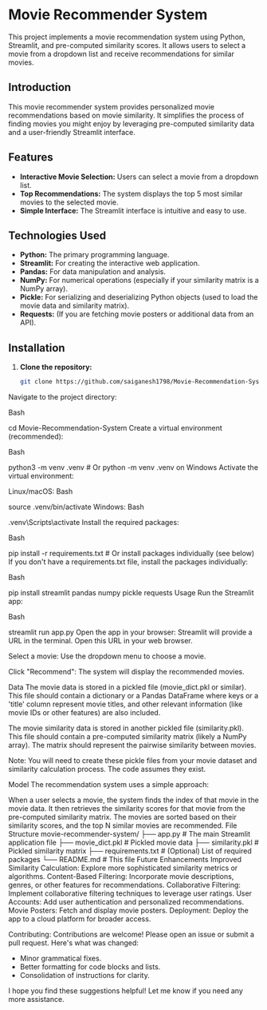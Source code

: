 # Movie Recommender System

This project implements a movie recommendation system using Python, Streamlit, and pre-computed similarity scores.  It allows users to select a movie from a dropdown list and receive recommendations for similar movies.
## Introduction

This movie recommender system provides personalized movie recommendations based on movie similarity.  It simplifies the process of finding movies you might enjoy by leveraging pre-computed similarity data and a user-friendly Streamlit interface.

## Features

* **Interactive Movie Selection:** Users can select a movie from a dropdown list.
* **Top Recommendations:** The system displays the top 5 most similar movies to the selected movie.
* **Simple Interface:**  The Streamlit interface is intuitive and easy to use.

## Technologies Used

* **Python:** The primary programming language.
* **Streamlit:** For creating the interactive web application.
* **Pandas:** For data manipulation and analysis.
* **NumPy:** For numerical operations (especially if your similarity matrix is a NumPy array).
* **Pickle:** For serializing and deserializing Python objects (used to load the movie data and similarity matrix).
* **Requests:** (If you are fetching movie posters or additional data from an API).

## Installation

1. **Clone the repository:**
   ```bash
   git clone https://github.com/saiganesh1798/Movie-Recommendation-System.git
Navigate to the project directory:

Bash

cd Movie-Recommendation-System
Create a virtual environment (recommended):

Bash

python3 -m venv .venv  # Or python -m venv .venv on Windows
Activate the virtual environment:

Linux/macOS:
Bash

source .venv/bin/activate
Windows:
Bash

.venv\Scripts\activate
Install the required packages:   

Bash

pip install -r requirements.txt  # Or install packages individually (see below)
If you don't have a requirements.txt file, install the packages individually:

Bash

pip install streamlit pandas numpy pickle requests
Usage
Run the Streamlit app:

Bash

streamlit run app.py
Open the app in your browser: Streamlit will provide a URL in the terminal.  Open this URL in your web browser.

Select a movie: Use the dropdown menu to choose a movie.

Click "Recommend": The system will display the recommended movies.

Data
The movie data is stored in a pickled file (movie_dict.pkl or similar).  This file should contain a dictionary or a Pandas DataFrame where keys or a 'title' column represent movie titles, and other relevant information (like movie IDs or other features) are also included.

The movie similarity data is stored in another pickled file (similarity.pkl). This file should contain a pre-computed similarity matrix (likely a NumPy array).  The matrix should represent the pairwise similarity between movies.

Note: You will need to create these pickle files from your movie dataset and similarity calculation process.  The code assumes they exist.

Model
The recommendation system uses a simple approach:

When a user selects a movie, the system finds the index of that movie in the movie data.
It then retrieves the similarity scores for that movie from the pre-computed similarity matrix.
The movies are sorted based on their similarity scores, and the top N similar movies are recommended.
File Structure
movie-recommender-system/
├── app.py           # The main Streamlit application file
├── movie_dict.pkl    # Pickled movie data
├── similarity.pkl   # Pickled similarity matrix
├── requirements.txt # (Optional) List of required packages
└── README.md        # This file
Future Enhancements
Improved Similarity Calculation: Explore more sophisticated similarity metrics or algorithms.
Content-Based Filtering: Incorporate movie descriptions, genres, or other features for recommendations.
Collaborative Filtering: Implement collaborative filtering techniques to leverage user ratings.
User Accounts: Add user authentication and personalized recommendations.
Movie Posters: Fetch and display movie posters.
Deployment: Deploy the app to a cloud platform for broader access.


Contributing:
Contributions are welcome!  Please open an issue or submit a pull request.
Here's what was changed:

- Minor grammatical fixes.
- Better formatting for code blocks and lists.
- Consolidation of instructions for clarity.

I hope you find these suggestions helpful! Let me know if you need any more assistance.
